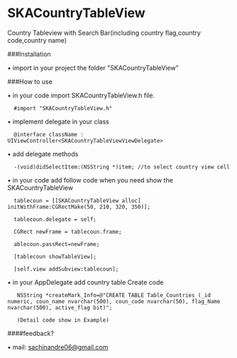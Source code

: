 # SKACountryTableView

Country Tableview with Search Bar(including country flag,country code,country name)

###Installation

•  import in your project the folder "SKACountryTableView"

###How to use

•  in your code import SKACountryTableView.h file.

      #import "SKACountryTableView.h"

•  implement delegate in your class

      @interface className : UIViewController<SKACountryTableViewViewDelegate>

•  add delegate methods

      -(void)didSelectItem:(NSString *)item; //to select country view cell

•  in your code add follow code when you need show the SKACountryTableView

      tablecoun = [[SKACountryTableView alloc] initWithFrame:CGRectMake(50, 210, 320, 350)];
    
      tablecoun.delegate = self;
    
      CGRect newFrame = tablecoun.frame;
    
      ablecoun.passRect=newFrame;
    
      [tablecoun showTableView];
    
      [self.view addSubview:tablecoun];
      
•  in your AppDelegate add country table Create code      
      
       NSString *createMark_Info=@"CREATE TABLE Table_Countries (_id numeric, coun_name nvarchar(500), coun_code nvarchar(50), flag_Name nvarchar(500), active_flag bit)";
       
       (Detail code show in Example)

####feedback?

•	mail: sachinandre06@gmail.com
